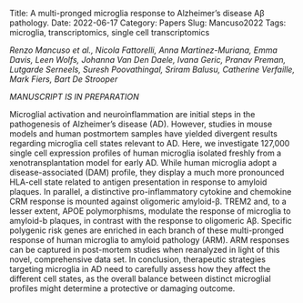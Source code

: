 Title: A multi-pronged microglia response to Alzheimer’s disease Aβ pathology.
Date: 2022-06-17
Category: Papers
Slug: Mancuso2022
Tags: microglia, transcriptomics, single cell transcriptomics

*Renzo Mancuso et al., Nicola Fattorelli, Anna Martinez-Muriana, Emma Davis, Leen Wolfs, Johanna Van Den Daele, Ivana Geric, Pranav Preman, Lutgarde Serneels, Suresh Poovathingal, Sriram Balusu, Catherine Verfaille, Mark Fiers, Bart De Strooper*


*MANUSCRIPT IS IN PREPARATION*


Microglial activation and neuroinflammation are initial steps in the pathogenesis of Alzheimer’s disease (AD). However, studies in mouse models and human postmortem samples have yielded divergent results regarding microglia cell states relevant to AD. Here, we investigate 127,000 single cell expression profiles of human microglia isolated freshly from a xenotransplantation model for early AD.  While human microglia adopt a disease-associated (DAM) profile, they display a much more pronounced HLA-cell state related to antigen presentation in response to amyloid plaques. In parallel, a distinctive pro-inflammatory cytokine and chemokine CRM response is mounted against oligomeric amyloid-β. TREM2 and, to a lesser extent, APOE polymorphisms, modulate the response of microglia to amyloid-b plaques, in contrast with the response to oligomeric Aβ. Specific polygenic risk genes are enriched in each branch of these multi-pronged response of human microglia to amyloid pathology (ARM). ARM responses can be captured in post-mortem studies when reanalyzed in light of this novel, comprehensive data set. In conclusion, therapeutic strategies targeting microglia in AD need to carefully assess how they affect the different cell states, as the overall balance between distinct microglial profiles might determine a protective or damaging outcome.